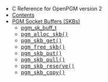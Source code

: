   * C Reference for OpenPGM version 2
  * [Contents](OpenPgm2CReference.md)
  * [PGM Socket Buffers (SKBs)](OpenPgm2CReferencePgmSkbs.md)
    * [pgm\_sk\_buff\_t](OpenPgm2CReferencePgmSkBuffT.md)
    * <tt><a href='OpenPgm2CReferencePgmAllocSkb.md'>pgm_alloc_skb()</a></tt>
    * <tt><a href='OpenPgm2CReferencePgmAllocSkb.md'>pgm_skb_get()</a></tt>
    * <tt><a href='OpenPgm2CReferencePgmAllocSkb.md'>pgm_free_skb()</a></tt>
    * <tt><a href='OpenPgm2CReferencePgmSkbPut.md'>pgm_skb_put()</a></tt>
    * <tt><a href='OpenPgm2CReferencePgmSkbPut.md'>pgm_skb_pull()</a></tt>
    * <tt><a href='OpenPgm2CReferencePgmSkbPut.md'>pgm_skb_reserve()</a></tt>
    * <tt><a href='OpenPgm2CReferencePgmSkbCopy.md'>pgm_skb_copy()</a></tt>